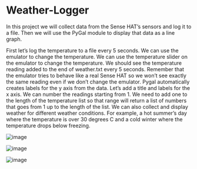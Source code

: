 # Weather-Logger

In this project we will collect data from the Sense HAT’s sensors and log it to a file. Then we will use the PyGal module to display that data as a line graph.




First let’s log the temperature to a file every 5 seconds. We can use the emulator to change the temperature. We can use the temperature slider on the emulator to change the temperature. We should see the temperature reading added to the end of weather.txt every 5 seconds. Remember that the emulator tries to behave like a real Sense HAT so we won’t see exactly the same reading even if we don’t change the emulator. Pygal automatically creates labels for the y axis from the data. Let’s add a title and labels for the x axis. We can number the readings starting from 1. We need to add one to the length of the temperature list so that range will return a list of numbers that goes from 1 up to the length of the list. We can also collect and display weather for different weather conditions. For example, a hot summer’s day where the temperature is over 30 degrees C and a cold winter where the temperature drops below freezing.





![image](https://user-images.githubusercontent.com/87609938/139233598-0ce9d943-f130-4f1a-abbb-e001da4cf0ce.png)






![image](https://user-images.githubusercontent.com/87609938/139233650-9c7952c6-08a4-4491-8946-866a7b71de71.png)








![image](https://user-images.githubusercontent.com/87609938/139233678-bceacef9-fa53-4241-9f7e-48126bac9d99.png)

